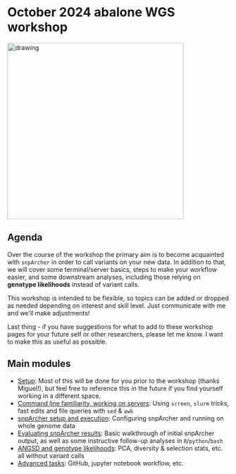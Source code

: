 # October 2024 abalone WGS workshop

<img src="https://github.com/user-attachments/assets/eb4b6eeb-1e28-4c67-90b8-2d543725006d" alt="drawing" width="400"/>

## Agenda
Over the course of the workshop the primary aim is to become acquainted with `snpArcher` in order to call variants on your new data. In addition to that, we will cover some terminal/server basics, steps to make your workflow easier, and some downstream analyses, including those relying on **genotype likelihoods** instead of variant calls.

This workshop is intended to be flexible, so topics can be added or dropped as needed depending on interest and skill level. Just communicate with me and we'll make adjustments!

Last thing - if you have suggestions for what to add to these workshop pages for your future self or other researchers, please let me know. I want to make this as useful as possible.

## Main modules
- [Setup](https://github.com/twooldridge/workshop/blob/main/terminal.md): Most of this will be done for you prior to the workshop (thanks Miguel!), but feel free to reference this in the future if you find yourself working in a different space.
- [Command line familiarity, working on servers](https://github.com/twooldridge/workshop/blob/main/misc.md): Using `screen`, `slurm` tricks, fast edits and file queries with `sed` & `awk`
- [snpArcher setup and execution](https://github.com/twooldridge/workshop/blob/main/snpArcher.md): Configuring snpArcher and running on whole genome data
- [Evaluating snpArcher results](https://github.com/twooldridge/workshop/blob/main/results.md): Basic walkthrough of initial snpArcher output, as well as some instructive follow-up analyses in `R`/`python`/`bash`
- [ANGSD and genotype likelihoods](https://github.com/twooldridge/workshop/blob/main/angsd.md): PCA, diversity & selection stats, etc. all without variant calls
- [Advanced tasks](): GitHub, jupyter notebook workflow, etc.
